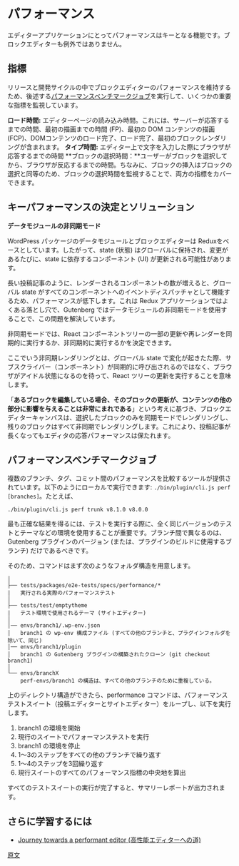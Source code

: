 <!--
# Performance
 -->
# パフォーマンス

<!--
Performance is a key feature for editor applications and the Block editor is not an exception.
 -->
エディターアプリケーションにとってパフォーマンスはキーとなる機能です。ブロックエディターも例外ではありません。

<!--
## Metrics
 -->
## 指標

<!--
To ensure the block editor stays performant across releases and development, we monitor some key metrics using [performance testing](/docs/contributors/code/testing-overview.md#performance-testing).
To ensure the block editor stays performant across releases and development, we monitor some key metrics using [performance benchmark job](#the-performance-benchmark-job).
 -->
リリースと開発サイクルの中でブロックエディターのパフォーマンスを維持するため、後述する[パフォーマンスベンチマークジョブ](#the-performance-benchmark-job)を実行して、いくつかの重要な指標を監視しています。

<!--
**Loading Time:** The time it takes to load an editor page. This includes time the server takes to respond, times to first paint, first contentful paint, DOM content load complete, load complete and first block render.
**Typing Time:** The time it takes for the browser to respond while typing on the editor.
**Block Selection Time:** The time it takes for the browser to respond after a user selects block. (Inserting a block is also equivalent to selecting a block. Monitoring the selection is sufficient to cover both metrics).
 -->
**ロード時間:** エディターページの読み込み時間。これには、サーバーが応答するまでの時間、最初の描画までの時間 (FP)、最初の DOM コンテンツの描画 (FCP)、DOMコンテンツのロード完了、ロード完了、最初のブロックレンダリングが含まれます。
**タイプ時間:** エディター上で文字を入力した際にブラウザが応答するまでの時間
**ブロックの選択時間：**ユーザーがブロックを選択してから、ブラウザが反応するまでの時間。ちなみに、ブロックの挿入はブロックの選択と同等のため、ブロックの選択時間を監視することで、両方の指標をカバーできます。

<!--
## Key Performance Decisions and Solutions
 -->
## キーパフォーマンスの決定とソリューション

<!--
**Data Module Async Mode**
 -->
**データモジュールの非同期モード**

<!--
The Data Module of the WordPress Packages and the Block Editor is based on Redux. It means the state is kept globally and whenever a change happens, the components (UI) relying on that state may update.
 -->
WordPress パッケージのデータモジュールとブロックエディターは Reduxをベースとしています。したがって、state (状態) はグローバルに保持され、変更があるたびに、state に依存するコンポーネント (UI) が更新される可能性があります。

<!--
As the number of rendered components grows (for example on long posts), the performance suffers because of the global state acting as an event dispatcher to all components. This is a common pitfall in Redux applications and the issue is solved on Gutenberg using the Data Modules Async Mode.
 -->
長い投稿記事のように、レンダーされるコンポーネントの数が増えると、グローバル state がすべてのコンポーネントへのイベントディスパッチャとして機能するため、パフォーマンスが低下します。これは Redux アプリケーションではよくある落とし穴で、Gutenberg ではデータモジュールの非同期モードを使用することで、この問題を解決しています。

<!--
The Async mode is the idea that you can decide whether to refresh/rerender a part of the React component tree synchronously or asynchronously.
 -->
非同期モードでは、React  コンポーネントツリーの一部の更新や再レンダーを同期的に実行するか、非同期的に実行するかを決定できます。

<!--
Rendering asynchronously in this context means that if a change is triggered in the global state, the subscribers (components) are not called synchronously, instead, we wait for the browser to be idle and perform the updates to React Tree.
 -->
ここでいう非同期レンダリングとは、グローバル state で変化が起きたた際、サブスクライバー（コンポーネント）が同期的に呼び出されるのではなく、ブラウザがアイドル状態になるのを待って、React ツリーの更新を実行することを意味します。

<!--
Based on the idea that **when editing a given block, it is very rare that an update to that block affects other parts of the content**, the block editor canvas only renders the selected block is synchronous mode, all the remaining blocks are rendered asynchronously. This ensures that the editor stays responsive as the post grows.
 -->
「**あるブロックを編集している場合、そのブロックの更新が、コンテンツの他の部分に影響を与えることは非常にまれである**」という考えに基づき、ブロックエディターキャンバスは、選択したブロックのみを同期モードでレンダリングし、残りのブロックはすべて非同期でレンダリングします。これにより、投稿記事が長くなってもエディタの応答パフォーマンスは保たれます。

<!-- 
## The performance benchmark job
 -->
## パフォーマンスベンチマークジョブ

<!-- 
A tool to compare performance accross multiple branches/tags/commits is provided. You can run it locally like so: `./bin/plugin/cli.js perf [branches]`, example:
 -->
複数のブランチ、タグ、コミット間のパフォーマンスを比較するツールが提供されています。以下のようにローカルで実行できます: `./bin/plugin/cli.js perf [branches]`。たとえば、

```
./bin/plugin/cli.js perf trunk v8.1.0 v8.0.0
```
<!-- 
To get the most accurate results, it's is important to use the exact same version of the tests and environment (theme...) when running the tests, the only thing that need to be different between the branches is the Gutenberg plugin version (or branch used to build the plugin).
 -->
最も正確な結果を得るには、テストを実行する際に、全く同じバージョンのテストとテーマなどの環境を使用することが重要です。ブランチ間で異なるのは、Gutenberg プラグインのバージョン (または、プラグインのビルドに使用するブランチ) だけであるべきです。

<!-- 
To achieve that the command first prepares the following folder structure:
 -->
そのため、コマンドはまず次のようなフォルダ構造を用意します。

<!-- 
    │
    ├── tests/packages/e2e-tests/specs/performance/*
    |   The actual performance tests to run
    │
    ├── tests/test/emptytheme
    |   The theme used for the tests environment. (site editor)
    │
    │── envs/branch1/.wp-env.json
    │   The wp-env config file for branch1 (similar to all other branches except the plugin folder).
    │── envs/branch1/plugin
    │   A built clone of the Gutenberg plugin for branch1 (git checkout branch1)
    │
    └── envs/branchX
        The structure of perf-envs/branch1 is duplicated for all other branches.
 -->
    │
    ├── tests/packages/e2e-tests/specs/performance/*
    |   実行される実際のパフォーマンステスト
    │
    ├── tests/test/emptytheme
    |   テスト環境で使用されるテーマ (サイトエディター)
    │
    │── envs/branch1/.wp-env.json
    │   branch1 の wp-env 構成ファイル (すべての他のブランチと、プラグインフォルダを除いて、同じ)
    │── envs/branch1/plugin
    │   branch1 の Gutenberg プラグインの構築されたクローン (git checkout branch1)
    │
    └── envs/branchX
        perf-envs/branch1 の構造は、すべての他のブランチのために重複している。

<!-- 
Once the directory above is in place, the performance command loop over the performance test suites (post editor and site editor) and does the following:
 -->
上のディレクトリ構造ができたら、performance コマンドは、パフォーマンステストスイート（投稿エディターとサイトエディター）をループし、以下を実行します。

<!-- 
 1- Start the environment for branch1
 2- Run the performance test for the current suite
 3- Stop the environment for branch1
 4- Repeat the first 3 steps for all other branches
 5- Repeat the previous 4 steps 3 times.
 6- Compute medians for all the performance metrics of the current suite.
 -->
1. branch1 の環境を開始
2. 現行のスイートでパフォーマンステストを実行
3. branch1 の環境を停止
4. 1〜3のステップをすべての他のブランチで繰り返す
5. 1〜4のステップを3回繰り返す
6. 現行スイートのすべてのパフォーマンス指標の中央地を算出

<!-- 
Once all the test suites are executed, a summary report is printed.
 -->
すべてのテストスイートの実行が完了すると、サマリーレポートが出力されます。

<!--
## Going further
 -->
## さらに学習するには

<!--
-   [Journey towards a performant editor](https://riad.blog/2020/02/14/a-journey-towards-a-performant-web-editor/)
 -->
-   [Journey towards a performant editor (高性能エディターへの道)](https://riad.blog/2020/02/14/a-journey-towards-a-performant-web-editor/)

[原文](https://github.com/WordPress/gutenberg/blob/master/docs/architecture/performance.md)
